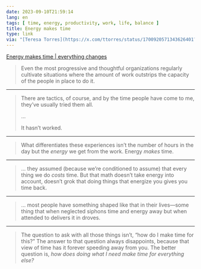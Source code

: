 ```yaml
---
date: 2023-09-10T21:59:14
lang: en
tags: [ time, energy, productivity, work, life, balance ]
title: Energy makes time
type: link
via: "[Teresa Torres](https://x.com/ttorres/status/1700920571343626401?s=46)"
---
```


[Energy makes time | everything changes](https://everythingchanges.us/blog/energy-makes-time/)

> Even the most progressive and thoughtful organizations regularly cultivate situations where the amount of work outstrips the capacity of the people in place to do it. 

---

> There are tactics, of course, and by the time people have come to me, they’ve usually tried them all.
>
> …
>
> It hasn’t worked.

---

> What differentiates these experiences isn’t the number of hours in the day but the *energy* we get from the work. Energy *makes* time.

---

> … they assumed (because we’re conditioned to assume) that every thing we do *costs* time. But that math doesn’t take energy into account, doesn’t grok that doing things that energize you gives you time back.

---

> … most people have something shaped like that in their lives—some thing that when neglected siphons time and energy away but when attended to delivers it in droves.

---

> The question to ask with all those things isn’t, “how do I make time for this?” The answer to that question always disappoints, because that view of time has it forever speeding away from you. The better question is, *how does doing what I need make time for everything else?*
